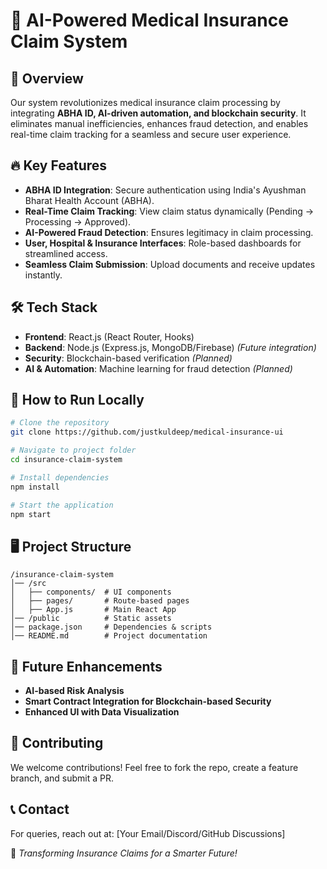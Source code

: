 # 🚀 AI-Powered Medical Insurance Claim System

## 📌 Overview
Our system revolutionizes medical insurance claim processing by integrating **ABHA ID, AI-driven automation, and blockchain security**. It eliminates manual inefficiencies, enhances fraud detection, and enables real-time claim tracking for a seamless and secure user experience.

## 🔥 Key Features
- **ABHA ID Integration**: Secure authentication using India's Ayushman Bharat Health Account (ABHA).
- **Real-Time Claim Tracking**: View claim status dynamically (Pending → Processing → Approved).
- **AI-Powered Fraud Detection**: Ensures legitimacy in claim processing.
- **User, Hospital & Insurance Interfaces**: Role-based dashboards for streamlined access.
- **Seamless Claim Submission**: Upload documents and receive updates instantly.

## 🛠️ Tech Stack
- **Frontend**: React.js (React Router, Hooks)
- **Backend**: Node.js (Express.js, MongoDB/Firebase) *(Future integration)*
- **Security**: Blockchain-based verification *(Planned)*
- **AI & Automation**: Machine learning for fraud detection *(Planned)*

## 🎯 How to Run Locally
```bash
# Clone the repository
git clone https://github.com/justkuldeep/medical-insurance-ui

# Navigate to project folder
cd insurance-claim-system

# Install dependencies
npm install

# Start the application
npm start
```

## 🖥️ Project Structure
```
/insurance-claim-system
│── /src
│   ├── components/  # UI components
│   ├── pages/       # Route-based pages
│   ├── App.js       # Main React App
│── /public          # Static assets
│── package.json     # Dependencies & scripts
│── README.md        # Project documentation
```

## 🔗 Future Enhancements
- **AI-based Risk Analysis**
- **Smart Contract Integration for Blockchain-based Security**
- **Enhanced UI with Data Visualization**

## 🤝 Contributing
We welcome contributions! Feel free to fork the repo, create a feature branch, and submit a PR.

## 📞 Contact
For queries, reach out at: [Your Email/Discord/GitHub Discussions]

🚀 *Transforming Insurance Claims for a Smarter Future!*

